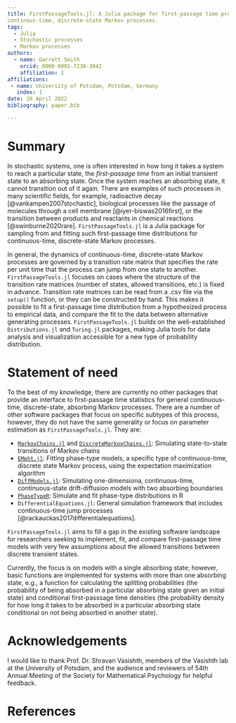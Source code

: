 ```yaml
---
title: FirstPassageTools.jl: A Julia package for first-passage time problems for
continous-time, discrete-state Markov processes.
tags:
  - Julia
  - Stochastic processes
  - Markov processes
authors:
  - name: Garrett Smith
    orcid: 0000-0001-7238-3942
    affiliation: 1
affiliations:
 - name: University of Potsdam, Potsdam, Germany
   index: 1
date: 28 April 2022
bibliography: paper.bib

---
```


# Summary

In stochastic systems, one is often interested in how long it takes a system to reach a
particular state, the *first-passage time* from an initial transient state to an absorbing
state. Once the system reaches an absorbing state, it cannot transition out of it again.
There are examples of such processes in many scientific fields, for example, radioactive
decay [@vankampen2007stochastic], biological processes like the passage of molecules through
a cell membrane [@iyer-biswas2016first], or the transition between products and reactants in
chemical reactions [@swinburne2020rare]. `FirstPassageTools.jl` is a Julia package for
sampling from and fitting such first-passage time distributions for continuous-time,
discrete-state Markov processes. 

In general, the dynamics of continuous-time, discrete-state Markov processes are governed by
a transition rate matrix that specifies the rate per unit time that the process can jump
from one state to another. `FirstPassageTools.jl` focuses on cases where the structure of
the transition rate matrices (number of states, allowed transitions, etc.) is fixed in
advance. Transition rate matrices can be read from a .csv file via the `setup()` function,
or they can be constructed by hand. This makes it possible to fit a first-passage time
distribution from a hypothesized process to empirical data, and compare the fit to the data
between alternative generating processes. `FirstPassageTools.jl` builds on the
well-established `Distributions.jl` and `Turing.jl` packages, making Julia tools for data
analysis and visualization accessible for a new type of probability distribution.

# Statement of need

To the best of my knowledge, there are currently no other packages that provide an interface
to first-passage time statistics for general continuous-time, discrete-state, absorbing
Markov processes. There are a number of other software packages that focus on specific
subtypes of this process, however, they do not have the same generality or focus on
parameter estimation as `FirstPassageTools.jl`. They are:

- [`MarkovChains.jl`](https://github.com/mfornino/MarkovChains.jl) and
  [`DiscreteMarkovChains.jl`](https://github.com/Maelstrom6/DiscreteMarkovChains.jl):
  Simulating state-to-state transitions of Markov chains
- [`EMpht.jl`](https://github.com/Pat-Laub/EMpht.jl): Fitting phase-type models, a specific
  type of continuous-time, discrete state Markov process, using the expectation maximization
  algorithm
- [`DiffModels.jl`](https://github.com/DrugowitschLab/DiffModels.jl): Simulating
  one-dimensiona, continuous-time, continuous-state drift-diffusion models with two
  absorbing boundaries
- [`PhaseTypeR`](https://rivasiker.github.io/PhaseTypeR/index.html): Simulate and fit
  phase-type distributions in R
- `DifferentialEquations.jl`: General simulation framework that includes continuous-time jump
  processes [@rackauckas2017differentialequations].

`FirstPassageTools.jl` aims to fill a gap in the existing software landscape for researchers
seeking to implement, fit, and compare first-passage time models with very few assumptions
about the allowed transitions between discrete transient states.

Currently, the focus is on models with a single absorbing state; however, basic functions
are implemented for systems with more than one absorbing state, e.g., a function for
calculating the splitting probabilities (the probability of being absorbed in a particular
absorbing state given an initial state) and conditional first-passsage time densities (the
probability density for how long it takes to be absorbed in a particular absorbing state
conditional on not being absorbed in another state).

# Acknowledgements

I would like to thank Prof. Dr. Shravan Vasishth, members of the Vasishth lab at the
University of Potsdam, and the audience and reviewers of 54th Annual Meeting of the Society
for Mathematical Psychology for helpful feedback.

# References
